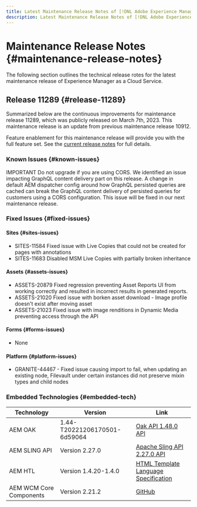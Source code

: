 ```yaml
---
title: Latest Maintenance Release Notes of [!DNL Adobe Experience Manager] as a Cloud Service.
description: Latest Maintenance Release Notes of [!DNL Adobe Experience Manager] as a Cloud Service.
---
```


# Maintenance Release Notes {#maintenance-release-notes}

The following section outlines the technical release rotes for the latest maintenance release of Experience Manager as a Cloud Service.

## Release 11289 {#release-11289}
 
Summarized below are the continuous improvements for maintenance release 11289, which was publicly released on March 7th, 2023. This maintenance release is an update from previous maintenance release 10912.

Feature enablement for this maintenance release will provide you with the full feature set. See the [current release notes](/help/release-notes/release-notes-cloud/release-notes-current.md) for full details.

### Known Issues {#known-issues}

IMPORTANT
Do not upgrade if you are using CORS. We identified an issue impacting GraphQL content delivery part on this release. A change in default AEM dispatcher config around how GraphQL persisted queries are cached can break the GraphQL content delivery of persisted queries for customers using a CORS configuration. This issue will be fixed in our next maintenance release.

### Fixed Issues {#fixed-issues}

#### Sites {#sites-issues}

- SITES-11584 Fixed issue with Live Copies that could not be created for pages with annotations
- SITES-11683 Disabled MSM Live Copies with partially broken inheritance

#### Assets {#assets-issues}

- ASSETS-20879 Fixed regression preventing Asset Reports UI from working correctly and resulted in incorrect results in generated reports.
- ASSETS-21020 Fixed issue with borken asset download - Image profile doesn't exist after moving asset
- ASSETS-21023 Fixed issue with image renditions in Dynamic Media preventing access through the API

#### Forms {#forms-issues}

- None

#### Platform {#platform-issues}

- GRANITE-44467 - Fixed issue causing import to fail, when updating an existing node, Filevault under certain instances did not preserve mixin types and child nodes

### Embedded Technologies {#embedded-tech}

|Technology|Version|Link|
|---|---|---|
|AEM OAK |1.44-T20221206170501-6d59064 |[Oak API 1.48.0 API](https://www.javadoc.io/doc/org.apache.jackrabbit/oak-api/latest/index.html)| 
|AEM SLING API |Version 2.27.0 |[Apache Sling API 2.27.0 API](https://www.javadoc.io/doc/org.apache.sling/org.apache.sling.api/latest/index.html)|
|AEM HTL|Version 1.4.20-1.4.0 |[HTML Template Language Specification](https://github.com/adobe/htl-spec)|
|AEM WCM Core Components|Version 2.21.2|[GitHub](https://github.com/adobe/aem-core-wcm-components)|
